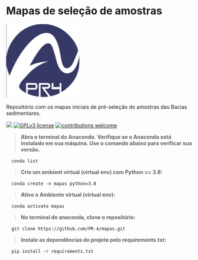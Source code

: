 # Mapas de seleção de amostras
<p align="left">
  <img src="\images\PR4.jpg" >
</p>

Repositório com os mapas iniciais de pré-seleção de amostras das Bacias sedimentares.

[![](https://img.shields.io/badge/python-3.7+-blue.svg)](https://www.python.org/downloads/release/python-365/) [![GPLv3 license](https://img.shields.io/badge/License-GPLv3-blue.svg)](http://perso.crans.org/besson/LICENSE.html) [![contributions welcome](https://img.shields.io/badge/contributions-welcome-brightgreen.svg?style=flat)](https://github.com/carlosfab/data_science/issues)



> <b>Abra o terminal do Anaconda.</b>
> <b>Verifique se o Anaconda está instalado em sua máquina. Use o comando abaixo para verificar sua versão.</b>
```
  conda list
 ```

 > <b>Crie um ambient virtual (virtual env) com Python == 3.8:</b>
```
  conda create -n mapas python=3.8
 ```
 > <b>Ative o Ambiente virtual (virtual env):</b>
```
  conda activate mapas
``` 
 > <b>No terminal do anaconda, clone o repositório:</b>
```
  git clone https://github.com/PR-4/mapas.git
 ```
 > <b>Instale as dependências do projeto pelo requirements.txt:</b>
```
  pip install -r requirements.txt
 ```
